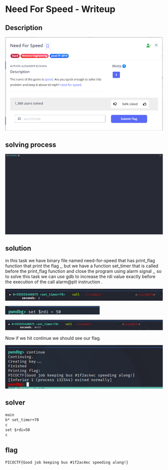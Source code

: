 # Need For Speed - Writeup

## Description

![Alt text](img/1.png)

## solving process

![Alt text](gif/NeedForSpeed.gif)

## solution

in this task we have binary file named need-for-speed that has print_flag function that print the flag ,, but we have a function set_timer that is called before the print_flag function and close the program using alarm signal ,, so to solve this task we can use gdb to increase the rdi value exactly before the execution of the call alarm@plt instruction .

![Alt text](img/2.png)

![Alt text](img/3.png)

![Alt text](img/4.png)

Now if we hit continue we should see our flag.

![Alt text](img/5.png)

## solver

```gdb
main
b* set_timer+70
c
set $rdi=50
c
```

## flag

```
PICOCTF{Good job keeping bus #1f2ac4ec speeding along!}
```
